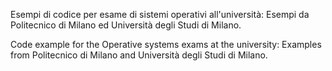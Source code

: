 Esempi di codice per esame di sistemi operativi all'università: Esempi da Politecnico di Milano ed Università degli Studi di Milano.

Code example for the Operative systems exams at the university: Examples from Politecnico di Milano and Università degli Studi di Milano.
